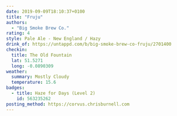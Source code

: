 ```yaml
---
date: 2019-09-09T18:10:37+0100
title: "Fruju"
authors:
  - "Big Smoke Brew Co."
rating: 4
style: Pale Ale - New England / Hazy
drink_of: https://untappd.com/b/big-smoke-brew-co-fruju/2701400
checkin:
  title: The Old Fountain
  lat: 51.5271
  long: -0.0890309
weather:
  summary: Mostly Cloudy
  temperature: 15.6
badges:
  - title: Haze for Days (Level 2)
    id: 563235262
posting_method: https://corvus.chrisburnell.com
---
```

